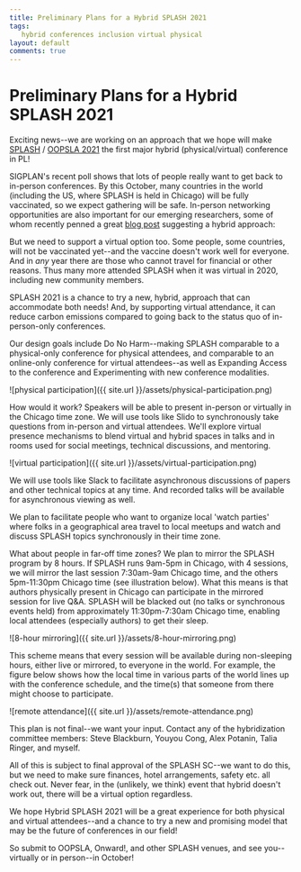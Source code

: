 ```yaml
---
title: Preliminary Plans for a Hybrid SPLASH 2021
tags:
   hybrid conferences inclusion virtual physical
layout: default
comments: true
---
```


Preliminary Plans for a Hybrid SPLASH 2021
==========================================

Exciting news--we are working on an approach that we hope will make [SPLASH](https://2021.splashcon.org/) / [OOPSLA 2021](https://2021.splashcon.org/track/splash-2021-oopsla) the first major hybrid (physical/virtual) conference in PL!

SIGPLAN's recent poll shows that lots of people really want to get back to in-person conferences.  By this October, many countries in the world (including the US, where SPLASH is held in Chicago) will be fully vaccinated, so we expect gathering will be safe.  In-person networking opportunities are also important for our emerging researchers, some of whom recently penned a great [blog post](https://blog.sigplan.org/2021/03/25/conferences-after-covid-an-early-career-perspective/) suggesting a hybrid approach:

But we need to support a virtual option too.  Some people, some countries, will not be vaccinated yet--and the vaccine doesn't work well for everyone.  And in *any* year there are those who cannot travel for financial or other reasons.  Thus many more attended SPLASH when it was virtual in 2020, including new community members.

SPLASH 2021 is a chance to try a new, hybrid, approach that can accommodate both needs!  And, by supporting virtual attendance, it can reduce carbon emissions compared to going back to the status quo of in-person-only conferences.

Our design goals include Do No Harm--making SPLASH comparable to a physical-only conference for physical attendees, and comparable to an online-only conference for virtual attendees--as well as Expanding Access to the conference and Experimenting with new conference modalities.

![physical participation]({{ site.url }}/assets/physical-participation.png)

How would it work?  Speakers will be able to present in-person or virtually in the Chicago time zone.  We will use tools like Slido to synchronously take questions from in-person and virtual attendees.  We'll explore virtual presence mechanisms to blend virtual and hybrid spaces in talks and in rooms used for social meetings, technical discussions, and mentoring.

![virtual participation]({{ site.url }}/assets/virtual-participation.png)

We will use tools like Slack to facilitate asynchronous discussions of papers and other technical topics at any time.  And recorded talks will be available for asynchronous viewing as well.

We plan to facilitate people who want to organize local 'watch parties' where folks in a geographical area travel to local meetups and watch and discuss SPLASH topics synchronously in their time zone.

What about people in far-off time zones?  We plan to mirror the SPLASH program by 8 hours.  If SPLASH runs 9am-5pm in Chicago, with 4 sessions, we will mirror the last session 7:30am-9am Chicago time, and the others 5pm-11:30pm Chicago time (see illustration below).  What this means is that authors physically present in Chicago can participate in the mirrored session for live Q&A.  SPLASH will be blacked out (no talks or synchronous events held) from approximately 11:30pm-7:30am Chicago time, enabling local attendees (especially authors) to get their sleep.

![8-hour mirroring]({{ site.url }}/assets/8-hour-mirroring.png)

This scheme means that every session will be available during non-sleeping hours, either live or mirrored, to everyone in the world.  For example, the figure below shows how the local time in various parts of the world lines up with the conference schedule, and the time(s) that someone from there might choose to participate.

![remote attendance]({{ site.url }}/assets/remote-attendance.png)

This plan is not final--we want your input.  Contact any of the hybridization committee members: Steve Blackburn, Youyou Cong, Alex Potanin, Talia Ringer, and myself.

All of this is subject to final approval of the SPLASH SC--we want to do this, but we need to make sure finances, hotel arrangements, safety etc. all check out.  Never fear, in the (unlikely, we think) event that hybrid doesn't work out, there will be a virtual option regardless.

We hope Hybrid SPLASH 2021 will be a great experience for both physical and virtual attendees--and a chance to try a new and promising model that may be the future of conferences in our field!

So submit to OOPSLA, Onward!, and other SPLASH venues, and see you--virtually or in person--in October!
